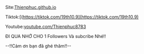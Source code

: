 Site:[Thienphuc.github.io](Thienphuc.github.io)

Tiktok:[(https://tiktok.com/19th10.9](https://tiktok.com/19th10.9)

Youtube:[youtube.com/Thienphuc8783](youtube.com/Thienphuc8783)

ĐI QUA NHỚ CHO 1 Followers Và subcribe Nhé!!

--!!Cảm ơn bạn đã ghé thăm!!--
